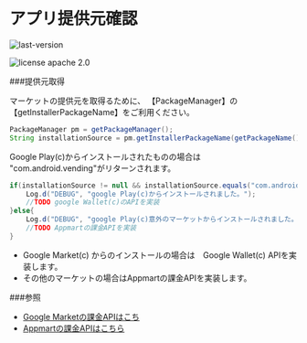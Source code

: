 アプリ提供元確認
===============


![last-version](http://img.shields.io/badge/last%20version-1.0-green.svg "last version:1.0") 

![license apache 2.0](http://img.shields.io/badge/license-apache%202.0-brightgreen.svg "licence apache 2.0")


###提供元取得

マーケットの提供元を取得るために、
【PackageManager】の【getInstallerPackageName】をご利用ください。

```java
PackageManager pm = getPackageManager();
String installationSource = pm.getInstallerPackageName(getPackageName());
```

Google Play(c)からインストールされたものの場合は "com.android.vending"がリターンされます。

```java
if(installationSource != null && installationSource.equals("com.android.vending")){
	Log.d("DEBUG", "google Play(c)からインストールされました。");
	//TODO google Wallet(c)のAPIを実装
}else{
	Log.d("DEBUG", "google Play(c)意外のマーケットからインストールされました。");
	//TODO Appmartの課金APIを実装
}
```

 * Google Market(c) からのインストールの場合は　Google Wallet(c) APIを実装します。
 * その他のマーケットの場合はAppmartの課金APIを実装します。

###参照

+ [Google Marketの課金APIはこち](http://developer.android.com/google/play/billing/billing_integrate.html)
+ [Appmartの課金APIはこちら](https://github.com/info-appmart/inBillingSampleOnePage)
 
